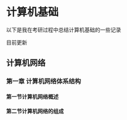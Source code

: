 # 计算机基础

以下是我在考研过程中总结计算机基础的一些记录

目前更新

## 计算机网络

### 第一章  计算机网络体系结构

#### 第一节计算机网络概述

#### 第二节计算机网络的组成


